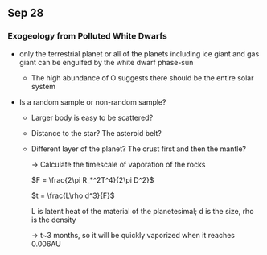 ## Sep 28

### Exogeology from Polluted White Dwarfs

* only the terrestrial planet or all of the planets including ice giant and gas giant can be engulfed by the white dwarf phase-sun

  * The high abundance of O suggests there should be the entire solar system

* Is a random sample or non-random sample?

  * Larger body is easy to be scattered?

  * Distance to the star? The asteroid belt?

  * Different layer of the planet? The crust first and then the mantle?

    -> Calculate the timescale of vaporation of the rocks

    $F = \frac{2\pi R_*^2T^4}{2\pi D^2}$

    $t = \frac{L\rho d^3}{F}$

    L is latent heat of the material of the planetesimal; d is the size, rho is the density

    -> t~3 months, so it will be quickly vaporized when it reaches 0.006AU
